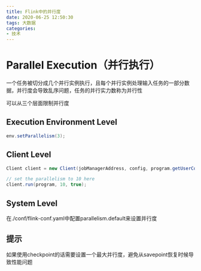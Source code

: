 ```yaml
---
title: Flink中的并行度
date: 2020-06-25 12:50:30
tags: 大数据
categories: 
- 技术
---
```


# Parallel Execution（并行执行）

一个任务被切分成几个并行实例执行，且每个并行实例处理输入任务的一部分数据，并行度会导致乱序问题，任务的并行实力数称为并行性

可以从三个层面限制并行度

## Execution Environment Level

```java
env.setParallelism(3);
```

## Client Level

```java
Client client = new Client(jobManagerAddress, config, program.getUserCodeClassLoader());

// set the parallelism to 10 here
client.run(program, 10, true);
```

## System Level

在./conf/flink-conf.yaml中配置parallelism.default来设置并行度

## 提示

如果使用checkpoint的话需要设置一个最大并行度，避免从savepoint恢复时候导致性能问题